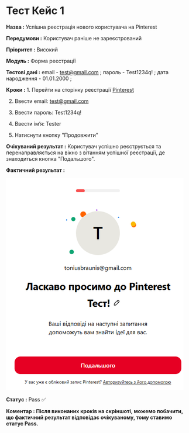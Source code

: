 # Тест Кейс 1

**Назва :** Успішна реєстрація нового користувача на Pinterest

**Передумови :** Користувач раніше не зареєстрований

**Пріоритет :** Високий

**Модуль :** Форма реєстрації

**Тестові дані :** email - test@gmail.com ; пароль - Test1234q! ; дата народження - 01.01.2000 ; 

**Кроки :** 1. Перейти на сторінку реєстрації [Pinterest](https://www.pinterest.com/create-personal)

2. Ввести email: test@gmail.com  

3. Ввести пароль: Test1234q!  

4. Ввести ім’я: Tester  

5. Натиснути кнопку "Продовжити"

**Очікуваний результат :** Користувач успішно реєструється та перенаправляється на вікно з вітанням успішної реєстрації, де знаходиться кнопка "Подальшого". 

**Фактичний результат :** 

![image.png](image.png)

**Статус :** Pass ✅

**Коментар : Після виконаних кроків на скріншоті, можемо побачити, що фактичний результат відповідає очікуваному, тому ставимо статус Pass.**
